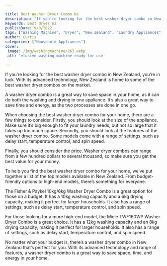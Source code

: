 ```yaml
---

title: Best Washer Dryer Combo Nz
description: "If you’re looking for the best washer dryer combo in New Zealand, you’re in luck. With its advanced technology, New Zealand is hom...learn more about it now"
keywords: best dryer nz
publishDate: 9/8/2022
tags: ["Washing Machine", "Dryer", "New Zealand", "Laundry Appliances", "Clean Appliance", "Appliance Guide"]
author: Curtis
categories: ["Household Appliances"]
cover: 
 image: /img/washingmachine/263.webp
 alt: 'elusive washing machine ready for use'

---
```


If you’re looking for the best washer dryer combo in New Zealand, you’re in luck. With its advanced technology, New Zealand is home to some of the best washer dryer combos on the market.

A washer dryer combo is a great way to save space in your home, as it can do both the washing and drying in one appliance. It’s also a great way to save time and energy, as the two processes are done in one go.

When choosing the best washer dryer combo for your home, there are a few things to consider. Firstly, you should look at the size of the appliance. Make sure it’s big enough to fit your laundry needs, but not so large that it takes up too much space. Secondly, you should look at the features of the washer dryer combo. Some models come with a range of settings, such as delay start, temperature control, and spin speed.

Finally, you should consider the price. Washer dryer combos can range from a few hundred dollars to several thousand, so make sure you get the best value for your money.

To help you find the best washer dryer combo for your home, we’ve put together a list of the top models available in New Zealand. From budget-friendly options to high-end models, there’s something for everyone.

The Fisher & Paykel 10kg/6kg Washer Dryer Combo is a great option for those on a budget. It has a 10kg washing capacity and a 6kg drying capacity, making it perfect for larger households. It also has a range of settings, such as delay start, temperature control, and spin speed.

For those looking for a more high-end model, the Miele TWF160WP Washer Dryer Combo is a great choice. It has a 12kg washing capacity and an 8kg drying capacity, making it perfect for larger households. It also has a range of settings, such as delay start, temperature control, and spin speed.

No matter what your budget is, there’s a washer dryer combo in New Zealand that’s perfect for you. With its advanced technology and range of features, a washer dryer combo is a great way to save space, time, and energy in your home.
